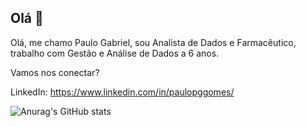 ## Olá 👋

Olá, me chamo Paulo Gabriel, sou Analista de Dados e Farmacêutico, trabalho com Gestão e Análise de Dados a 6 anos.

Vamos nos conectar?

LinkedIn: https://www.linkedin.com/in/paulopggomes/

![Anurag's GitHub stats](https://github-readme-stats.vercel.app/api?username=paulogabrieldados&show_icons=true&theme=dracula)

